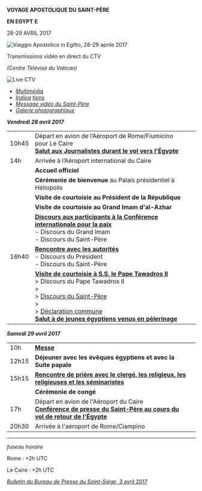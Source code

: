**VOYAGE APOSTOLIQUE DU SAINT-PÈRE**

**EN EGYPT** **E**

28-29 AVRIL 2017

![Viaggio Apostolico in Egitto, 28-29 aprile 2017](/content/dam/francesco/images/travels/2017/logo-egitto2017.jpg)

Transmissions vidéo en direct du CTV

*(Centre Télévisé du Vatican)*

![Live CTV](http://w2.vatican.va/content/dam/francesco/images/img/player.jpg)

- *[Multimédia](http://w2.vatican.va/content/francesco/fr/events/event.dir.html/content/vaticanevents/fr/2017/4/28/viaggio-apostolico-egitto.html)*
- *[Indica](http://www.vatican.va/news_services/liturgy/2017/documents/ns_lit_doc_20170428_indicazioni_it.html)* [*tions*](http://www.vatican.va/news_services/liturgy/2017/documents/ns_lit_doc_20170428_indicazioni_it.html)
- *[Message vidéo du Saint-Père](http://w2.vatican.va/content/francesco/fr/messages/pont-messages/2017/documents/papa-francesco_20170425_videomessaggio-egitto.html)*
- *[Galerie photographique](http://www.photogallery.va/content/photogallery/fr/eventi/egitto2017.html)*


***Vendredi 28 avril 2017***

|     |     |     |
| --- | --- | --- |
| 10h45 | Départ en avion de l’Aéroport de Rome/Fiumicino pour Le Caire<br>**[Salut aux Journalistes durant le vol vers l'Égypte](http://w2.vatican.va/content/francesco/fr/events/event.dir.html/content/vaticanevents/fr/2017/4/28/egitto-volopapale.html)** |  |
| 14h | Arrivée à l’Aéroport international du Caire |  |
|  | **Accueil officiel** |  |
|  | **Cérémonie de bienvenue** au Palais présidentiel à Héliopolis |  |
|  | **Visite de courtoisie au Président de la République** |  |
|  | **Visite de courtoisie au Grand Imam d'al-Azhar** |  |
|  | **[Discours aux participants à la Conférence internationale pour la paix](http://w2.vatican.va/content/francesco/fr/events/event.dir.html/content/vaticanevents/fr/2017/4/28/egitto-conferenzapace.html)**<br>- Discours du Grand Imam<br>- Discours du Saint-Père |  |
| 16h40 | **[Rencontre avec les autorités](http://w2.vatican.va/content/francesco/fr/events/event.dir.html/content/vaticanevents/fr/2017/4/28/egitto-autorita.html)**<br>- Discours du Président <br>- Discours du Saint-Père |  |
|  | **[Visite de courtoisie à S.S. le Pape Tawadros II](http://w2.vatican.va/content/francesco/fr/events/event.dir.html/content/vaticanevents/fr/2017/4/28/egitto-papatawadrosii.html)**<br>> Discours du Pape Tawadros II<br>> <br>> [Discours du Saint-Père](http://w2.vatican.va/content/francesco/fr/speeches/2017/april/documents/papa-francesco_20170428_egitto-tawadros-ii.html#Discours_du_Saint-Père)<br>> <br>> [Déclaration commune](http://w2.vatican.va/content/francesco/fr/speeches/2017/april/documents/papa-francesco_20170428_egitto-tawadros-ii.html#Declaration_commune)<br>**[Salut à de jeunes égyptiens venus en pèlerinage](http://w2.vatican.va/content/francesco/fr/events/event.dir.html/content/vaticanevents/fr/2017/4/28/egitto-nunziatura.html)** |  |

***Samedi 29 avril 2017***

|     |     |     |
| --- | --- | --- |
| 10h | **[Messe](http://w2.vatican.va/content/francesco/fr/events/event.dir.html/content/vaticanevents/fr/2017/4/29/messa-egitto.html)** |  |
| 12h15 | **Déjeuner avec les évêques égyptiens et avec la Suite papale** |  |
| 15h15 | **[Rencontre de prière avec le clergé, les religieux, les religieuses et les séminaristes](http://w2.vatican.va/content/francesco/fr/events/event.dir.html/content/vaticanevents/fr/2017/4/29/egitto-clero.html)** |  |
|  | **Cérémonie de congé** |  |
| 17h | Départ en avion de l'Aéroport du Caire<br>**[Conférence de presse du Saint-Père au cours du vol de retour de l'Égypte](http://w2.vatican.va/content/francesco/fr/events/event.dir.html/content/vaticanevents/fr/2017/4/29/egitto-volopapale.html)** |  |
| 20h30 | Arrivée à l'aéroport de Rome/Ciampino |  |

__________________

*fuseau horaire*

Rome : +2h UTC

Le Caire : +2h UTC

[*Bulletin du Bureau de Presse du Saint-Siège,* 3 avril 2017](http://press.vatican.va/content/salastampa/it/bollettino/pubblico/2017/04/03/0213/00481.html)